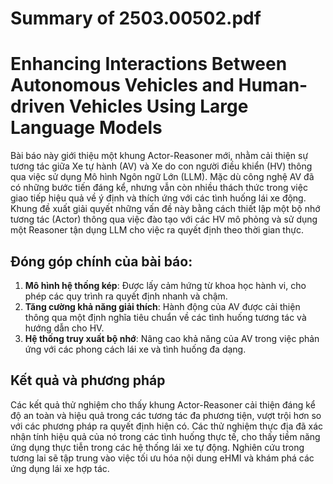 # Summary of 2503.00502.pdf

# Enhancing Interactions Between Autonomous Vehicles and Human-driven Vehicles Using Large Language Models

Bài báo này giới thiệu một khung Actor-Reasoner mới, nhằm cải thiện sự tương tác giữa Xe tự hành (AV) và Xe do con người điều khiển (HV) thông qua việc sử dụng Mô hình Ngôn ngữ Lớn (LLM). Mặc dù công nghệ AV đã có những bước tiến đáng kể, nhưng vẫn còn nhiều thách thức trong việc giao tiếp hiệu quả về ý định và thích ứng với các tình huống lái xe động. Khung đề xuất giải quyết những vấn đề này bằng cách thiết lập một bộ nhớ tương tác (Actor) thông qua việc đào tạo với các HV mô phỏng và sử dụng một Reasoner tận dụng LLM cho việc ra quyết định theo thời gian thực.

## Đóng góp chính của bài báo:
1. **Mô hình hệ thống kép**: Được lấy cảm hứng từ khoa học hành vi, cho phép các quy trình ra quyết định nhanh và chậm.
2. **Tăng cường khả năng giải thích**: Hành động của AV được cải thiện thông qua một định nghĩa tiêu chuẩn về các tình huống tương tác và hướng dẫn cho HV.
3. **Hệ thống truy xuất bộ nhớ**: Nâng cao khả năng của AV trong việc phản ứng với các phong cách lái xe và tình huống đa dạng.

## Kết quả và phương pháp
Các kết quả thử nghiệm cho thấy khung Actor-Reasoner cải thiện đáng kể độ an toàn và hiệu quả trong các tương tác đa phương tiện, vượt trội hơn so với các phương pháp ra quyết định hiện có. Các thử nghiệm thực địa đã xác nhận tính hiệu quả của nó trong các tình huống thực tế, cho thấy tiềm năng ứng dụng thực tiễn trong các hệ thống lái xe tự động. Nghiên cứu trong tương lai sẽ tập trung vào việc tối ưu hóa nội dung eHMI và khám phá các ứng dụng lái xe hợp tác.
